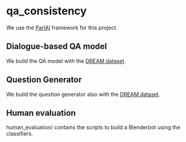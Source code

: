 # qa_consistency

We use the [ParlAI](https://parl.ai/) framework for this project. 

## Dialogue-based QA model
We build the QA model with the [DREAM dataset](https://github.com/nlpdata/dream).

## Question Generator
We build the question generator also with the [DREAM dataset](https://github.com/nlpdata/dream).

## Human evaluation
human_evaluation/ contains the scripts to build a Blenderbot using the classifiers.
